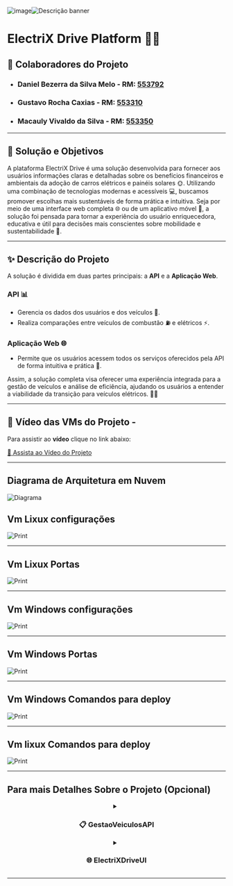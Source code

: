 ![image](https://github.com/user-attachments/assets/e247d831-7b5b-4151-ab82-34ea7c2a8ca0)![Descrição banner](https://github.com/user-attachments/assets/fd23aae5-3758-4cd8-9b38-4abbf9e8b845)

# **ElectriX Drive Platform** 🚗💡

## 👥 Colaboradores do Projeto

- ### **Daniel Bezerra da Silva Melo** - **RM:** [553792](#)
- ### **Gustavo Rocha Caxias** - **RM:** [553310](#)
- ### **Macauly Vivaldo da Silva** - **RM:** [553350](#)

---

## 📄 **Solução e Objetivos**

A plataforma ElectriX Drive é uma solução desenvolvida para fornecer aos usuários informações claras e detalhadas sobre os benefícios financeiros e ambientais da adoção de carros elétricos e painéis solares 🌞. Utilizando uma combinação de tecnologias modernas e acessíveis 💻, buscamos promover escolhas mais sustentáveis de forma prática e intuitiva. Seja por meio de uma interface web completa 🌐 ou de um aplicativo móvel 📱, a solução foi pensada para tornar a experiência do usuário enriquecedora, educativa e útil para decisões mais conscientes sobre mobilidade e sustentabilidade 🌱.

---

## ✨ **Descrição do Projeto**

A solução é dividida em duas partes principais: a **API** e a **Aplicação Web**.

### API 📊
- Gerencia os dados dos usuários e dos veículos 🚗.
- Realiza comparações entre veículos de combustão ⛽ e elétricos ⚡.

### Aplicação Web 🌐
- Permite que os usuários acessem todos os serviços oferecidos pela API de forma intuitiva e prática 📱.

Assim, a solução completa visa oferecer uma experiência integrada para a gestão de veículos e análise de eficiência, ajudando os usuários a entender a viabilidade da transição para veículos elétricos. 🚗💡

---

## 🎥 Vídeo das VMs do Projeto -

Para assistir ao **vídeo** clique no link abaixo:

[🔗 Assista ao Vídeo do Projeto](https://youtu.be/OyDTVve4Y4A)

---

## Diagrama de Arquitetura em Nuvem

![Diagrama](https://github.com/user-attachments/assets/5a1ee903-87ca-4589-badc-6130c9a2755f)

## Vm Lixux configurações

![Print](https://github.com/user-attachments/assets/d94c64c0-744d-44f9-94c8-3e9bc22ceca6)

---

## Vm Lixux Portas

![Print](https://github.com/user-attachments/assets/6bec5097-e49c-42c8-b5e6-7b41b1c98b0d)

---

## Vm Windows configurações

![Print](https://github.com/user-attachments/assets/f07b03c9-62e5-42cf-a48a-dd6a9cdbeb71)

---

## Vm Windows Portas

![Print](https://github.com/user-attachments/assets/5ed16b18-b14e-49de-8300-c12b7d4699b6)

---

## Vm Windows Comandos para deploy

![Print](https://github.com/user-attachments/assets/08b63453-6f14-4d87-9a72-84e3ac9d6f08)

---

## Vm lixux Comandos para deploy

![Print](https://github.com/user-attachments/assets/56628bd5-4a02-4eaf-b179-eb414daf326e)

---

## Para mais Detalhes Sobre o Projeto (Opcional)

 <details>
  <summary align="center"><h3>📋 GestaoVeiculosAPI</h3></summary>
  <p>

---

### 📋 GestaoVeiculosAPI

A API ajuda a gerenciar usuários e seus veículos, permitindo comparar a eficiência entre diferentes tipos de veículos. Isso oferece uma visão clara das vantagens de cada tipo de veículo. A solução foi criada para fornecer insights práticos que facilitam a transição para veículos elétricos e tornam a gestão dos dados mais eficiente.

### 🚀 Funcionamento da API

A API Gestão de Veículos foi construída utilizando a plataforma ASP.NET Core e Entity Framework Core para manipulação de dados. Ela fornece funcionalidades como:

- Relacionar usuários com seus veículos e preferências de comparação. 🚘👥
- Cadastrar e atualizar veículos de combustão e veículos elétricos. 🔄
- Realizar comparações de eficiência entre veículos, retornando insights claros sobre qual deles é mais vantajoso em termos de consumo, ajudando os usuários na tomada de decisão sobre a transição para veículos elétricos. ⚡🔋

---

## 📏 Conclusão

A API de Gestão de Veículos foi desenvolvida com um design modular, extensível e é totalmente documentada com Swagger. Isso garante fácil manutenção e uma integração intuitiva. A separação clara entre as camadas torna o sistema fácil de entender e evoluir, seja com novas funcionalidades ou integrações.

Além disso, a documentação bem estruturada facilita o uso, a integração e o desenvolvimento de interfaces que utilizam essa API, proporcionando um processo mais simples e eficiente para todos os usuários.

---

  </p>
</details>

 <details>
  <summary align="center"><h3>🌐 ElectriXDriveUI</h3></summary>
  <p>

  ---

# 🚗 Documentação da Camada Web - ElectriXDriveUI

## 📄 Descrição Inicial

A camada web do projeto **ElectriXDriveUI** é responsável pela interface visual do sistema, permitindo que os usuários interajam com as funcionalidades da API de gestão de veículos. Esta camada utiliza o padrão MVC (Model-View-Controller) para organizar o código, facilitando a manutenção e a expansão do sistema. A camada web comunica-se diretamente com a API para realizar operações CRUD (Create, Read, Update, Delete) sobre 🚘 veículos de combustão e ⚡ veículos elétricos, além de realizar comparações de eficiência entre esses tipos de veículos.
    </p>
</details>

---
